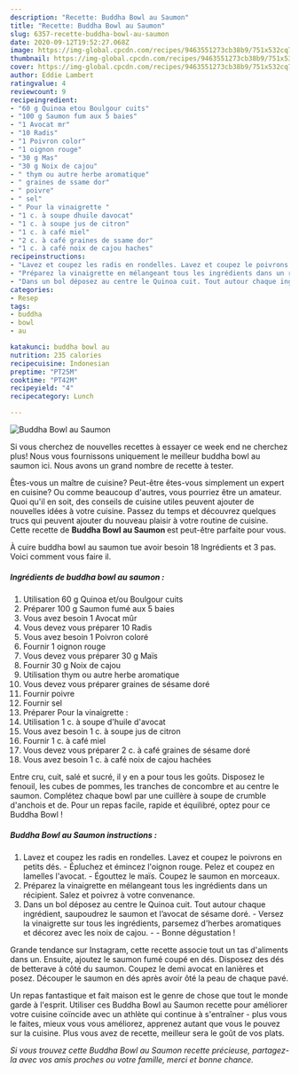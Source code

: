 ```yaml
---
description: "Recette: Buddha Bowl au Saumon"
title: "Recette: Buddha Bowl au Saumon"
slug: 6357-recette-buddha-bowl-au-saumon
date: 2020-09-12T19:52:27.068Z
image: https://img-global.cpcdn.com/recipes/9463551273cb38b9/751x532cq70/buddha-bowl-au-saumon-photo-principale-de-la-recette.jpg
thumbnail: https://img-global.cpcdn.com/recipes/9463551273cb38b9/751x532cq70/buddha-bowl-au-saumon-photo-principale-de-la-recette.jpg
cover: https://img-global.cpcdn.com/recipes/9463551273cb38b9/751x532cq70/buddha-bowl-au-saumon-photo-principale-de-la-recette.jpg
author: Eddie Lambert
ratingvalue: 4
reviewcount: 9
recipeingredient:
- "60 g Quinoa etou Boulgour cuits"
- "100 g Saumon fum aux 5 baies"
- "1 Avocat mr"
- "10 Radis"
- "1 Poivron color"
- "1 oignon rouge"
- "30 g Mas"
- "30 g Noix de cajou"
- " thym ou autre herbe aromatique"
- " graines de ssame dor"
- " poivre"
- " sel"
- " Pour la vinaigrette "
- "1 c. à soupe dhuile davocat"
- "1 c. à soupe jus de citron"
- "1 c. à café miel"
- "2 c. à café graines de ssame dor"
- "1 c. à café noix de cajou haches"
recipeinstructions:
- "Lavez et coupez les radis en rondelles. Lavez et coupez le poivrons en petits dés. Épluchez et émincez l&#39;oignon rouge. Pelez et coupez en lamelles l&#39;avocat. Égouttez le maïs. Coupez le saumon en morceaux."
- "Préparez la vinaigrette en mélangeant tous les ingrédients dans un récipient. Salez et poivrez à votre convenance."
- "Dans un bol déposez au centre le Quinoa cuit. Tout autour chaque ingrédient, saupoudrez le saumon et l’avocat de sésame doré. Versez la vinaigrette sur tous les ingrédients, parsemez d&#39;herbes aromatiques et décorez avec les noix de cajou.  Bonne dégustation !"
categories:
- Resep
tags:
- buddha
- bowl
- au

katakunci: buddha bowl au 
nutrition: 235 calories
recipecuisine: Indonesian
preptime: "PT25M"
cooktime: "PT42M"
recipeyield: "4"
recipecategory: Lunch

---
```



![Buddha Bowl au Saumon](https://img-global.cpcdn.com/recipes/9463551273cb38b9/751x532cq70/buddha-bowl-au-saumon-photo-principale-de-la-recette.jpg)

Si vous cherchez de nouvelles recettes à essayer ce week end ne cherchez plus! Nous vous fournissons uniquement le meilleur buddha bowl au saumon ici. Nous avons un grand nombre de recette à tester.

Êtes-vous un maître de cuisine? Peut-être êtes-vous simplement un expert en cuisine? Ou comme beaucoup d'autres, vous pourriez être un amateur. Quoi qu'il en soit, des conseils de cuisine utiles peuvent ajouter de nouvelles idées à votre cuisine. Passez du temps et découvrez quelques trucs qui peuvent ajouter du nouveau plaisir à votre routine de cuisine. Cette recette de <strong> Buddha Bowl au Saumon </strong> est peut-être parfaite pour vous.

<!--inarticleads1-->

À cuire buddha bowl au saumon tue avoir besoin 18 Ingrédients et 3 pas. Voici comment vous faire il.

##### Ingrédients de buddha bowl au saumon :

1. Utilisation 60 g Quinoa et/ou Boulgour cuits
1. Préparer 100 g Saumon fumé aux 5 baies
1. Vous avez besoin 1 Avocat mûr
1. Vous devez vous préparer 10 Radis
1. Vous avez besoin 1 Poivron coloré
1. Fournir 1 oignon rouge
1. Vous devez vous préparer 30 g Maïs
1. Fournir 30 g Noix de cajou
1. Utilisation  thym ou autre herbe aromatique
1. Vous devez vous préparer  graines de sésame doré
1. Fournir  poivre
1. Fournir  sel
1. Préparer  Pour la vinaigrette :
1. Utilisation 1 c. à soupe d&#39;huile d&#39;avocat
1. Vous avez besoin 1 c. à soupe jus de citron
1. Fournir 1 c. à café miel
1. Vous devez vous préparer 2 c. à café graines de sésame doré
1. Vous avez besoin 1 c. à café noix de cajou hachées


Entre cru, cuit, salé et sucré, il y en a pour tous les goûts. Disposez le fenouil, les cubes de pommes, les tranches de concombre et au centre le saumon. Complétez chaque bowl par une cuillère à soupe de crumble d&#39;anchois et de. Pour un repas facile, rapide et équilibré, optez pour ce Buddha Bowl ! 

<!--inarticleads2-->

##### Buddha Bowl au Saumon instructions :

1. Lavez et coupez les radis en rondelles. Lavez et coupez le poivrons en petits dés. - Épluchez et émincez l&#39;oignon rouge. Pelez et coupez en lamelles l&#39;avocat. - Égouttez le maïs. Coupez le saumon en morceaux.
1. Préparez la vinaigrette en mélangeant tous les ingrédients dans un récipient. Salez et poivrez à votre convenance.
1. Dans un bol déposez au centre le Quinoa cuit. Tout autour chaque ingrédient, saupoudrez le saumon et l’avocat de sésame doré. - Versez la vinaigrette sur tous les ingrédients, parsemez d&#39;herbes aromatiques et décorez avec les noix de cajou. -  - Bonne dégustation !


Grande tendance sur Instagram, cette recette associe tout un tas d&#39;aliments dans un. Ensuite, ajoutez le saumon fumé coupé en dés. Disposez des dés de betterave à côté du saumon. Coupez le demi avocat en lanières et posez. Découper le saumon en dés après avoir ôté la peau de chaque pavé. 

<!--inarticleads1-->

<p>
Un repas fantastique et fait maison est le genre de chose que tout le monde garde à l'esprit. Utiliser ces Buddha Bowl au Saumon recette pour améliorer votre cuisine coïncide avec un athlète qui continue à s'entraîner - plus vous le faites, mieux vous vous améliorez, apprenez autant que vous le pouvez sur la cuisine. Plus vous avez de recette, meilleur sera le goût de vos plats.
</p>

<p>
<i>Si vous trouvez cette Buddha Bowl au Saumon recette précieuse, partagez-la avec vos amis proches ou votre famille, merci et bonne chance.</i>
</p>

